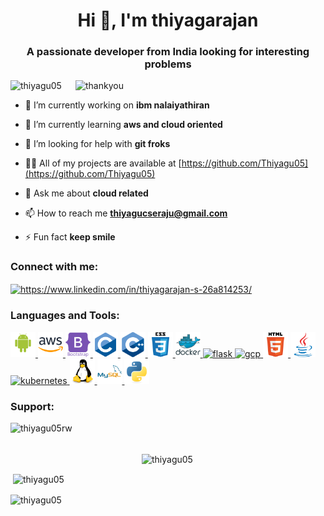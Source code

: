<h1 align="center">Hi 👋, I'm thiyagarajan</h1>
<h3 align="center">A passionate developer from India looking for interesting problems</h3>
<img align="right" alt="thankyou" width="400"
 src="https://media.tenor.com/flflC6GFzO8AAAAd/sultan-alrefaei-programmer.gif">
<p align="left"> <img src="https://komarev.com/ghpvc/?username=thiyagu05&label=Profile%20views&color=0e75b6&style=flat" alt="thiyagu05" /> </p>

- 🔭 I’m currently working on **ibm nalaiyathiran**

- 🌱 I’m currently learning **aws and cloud oriented**

- 🤝 I’m looking for help with **git froks**

- 👨‍💻 All of my projects are available at [https://github.com/Thiyagu05](https://github.com/Thiyagu05)

- 💬 Ask me about **cloud related**

- 📫 How to reach me **thiyagucseraju@gmail.com**

- ⚡ Fun fact **keep smile**


<h3 align="left">Connect with me:</h3>
<p align="left">
<a href="https://linkedin.com/in/https://www.linkedin.com/in/thiyagarajan-s-26a814253/" target="blank"><img align="center" src="https://raw.githubusercontent.com/rahuldkjain/github-profile-readme-generator/master/src/images/icons/Social/linked-in-alt.svg" alt="https://www.linkedin.com/in/thiyagarajan-s-26a814253/" height="30" width="40" /></a>
</p>

<h3 align="left">Languages and Tools:</h3>
<p align="left"> <a href="https://developer.android.com" target="_blank" rel="noreferrer"> <img src="https://raw.githubusercontent.com/devicons/devicon/master/icons/android/android-original-wordmark.svg" alt="android" width="40" height="40"/> </a> <a href="https://aws.amazon.com" target="_blank" rel="noreferrer"> <img src="https://raw.githubusercontent.com/devicons/devicon/master/icons/amazonwebservices/amazonwebservices-original-wordmark.svg" alt="aws" width="40" height="40"/> </a> <a href="https://getbootstrap.com" target="_blank" rel="noreferrer"> <img src="https://raw.githubusercontent.com/devicons/devicon/master/icons/bootstrap/bootstrap-plain-wordmark.svg" alt="bootstrap" width="40" height="40"/> </a> <a href="https://www.cprogramming.com/" target="_blank" rel="noreferrer"> <img src="https://raw.githubusercontent.com/devicons/devicon/master/icons/c/c-original.svg" alt="c" width="40" height="40"/> </a> <a href="https://www.w3schools.com/cpp/" target="_blank" rel="noreferrer"> <img src="https://raw.githubusercontent.com/devicons/devicon/master/icons/cplusplus/cplusplus-original.svg" alt="cplusplus" width="40" height="40"/> </a> <a href="https://www.w3schools.com/css/" target="_blank" rel="noreferrer"> <img src="https://raw.githubusercontent.com/devicons/devicon/master/icons/css3/css3-original-wordmark.svg" alt="css3" width="40" height="40"/> </a> <a href="https://www.docker.com/" target="_blank" rel="noreferrer"> <img src="https://raw.githubusercontent.com/devicons/devicon/master/icons/docker/docker-original-wordmark.svg" alt="docker" width="40" height="40"/> </a> <a href="https://flask.palletsprojects.com/" target="_blank" rel="noreferrer"> <img src="https://www.vectorlogo.zone/logos/pocoo_flask/pocoo_flask-icon.svg" alt="flask" width="40" height="40"/> </a> <a href="https://cloud.google.com" target="_blank" rel="noreferrer"> <img src="https://www.vectorlogo.zone/logos/google_cloud/google_cloud-icon.svg" alt="gcp" width="40" height="40"/> </a> <a href="https://www.w3.org/html/" target="_blank" rel="noreferrer"> <img src="https://raw.githubusercontent.com/devicons/devicon/master/icons/html5/html5-original-wordmark.svg" alt="html5" width="40" height="40"/> </a> <a href="https://www.java.com" target="_blank" rel="noreferrer"> <img src="https://raw.githubusercontent.com/devicons/devicon/master/icons/java/java-original.svg" alt="java" width="40" height="40"/> </a> <a href="https://kubernetes.io" target="_blank" rel="noreferrer"> <img src="https://www.vectorlogo.zone/logos/kubernetes/kubernetes-icon.svg" alt="kubernetes" width="40" height="40"/> </a> <a href="https://www.linux.org/" target="_blank" rel="noreferrer"> <img src="https://raw.githubusercontent.com/devicons/devicon/master/icons/linux/linux-original.svg" alt="linux" width="40" height="40"/> </a> <a href="https://www.mysql.com/" target="_blank" rel="noreferrer"> <img src="https://raw.githubusercontent.com/devicons/devicon/master/icons/mysql/mysql-original-wordmark.svg" alt="mysql" width="40" height="40"/> </a> <a href="https://www.python.org" target="_blank" rel="noreferrer"> <img src="https://raw.githubusercontent.com/devicons/devicon/master/icons/python/python-original.svg" alt="python" width="40" height="40"/> </a> </p>

<h3 align="left">Support:</h3>
<p><a href="https://www.buymeacoffee.com/thiyagu05rw"> <img align="left" src="https://cdn.buymeacoffee.com/buttons/v2/default-yellow.png" height="50" width="210" alt="thiyagu05rw" /></a></p><br><br>

<p><img align="center" src="https://github-readme-stats.vercel.app/api/top-langs?username=thiyagu05&show_icons=true&locale=en&layout=compact" alt="thiyagu05" /></p>

<p>&nbsp;<img align="center" src="https://github-readme-stats.vercel.app/api?username=thiyagu05&show_icons=true&locale=en" alt="thiyagu05" />

<p><img align="center" src="https://github-readme-streak-stats.herokuapp.com/?user=thiyagu05&" alt="thiyagu05" /></p>
